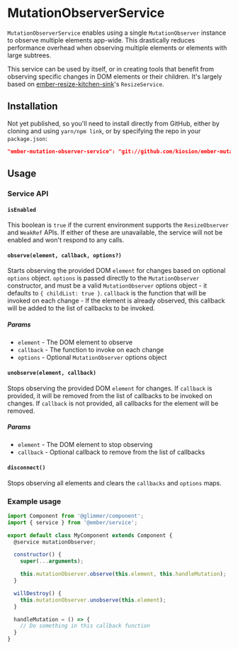 # MutationObserverService

`MutationObserverService` enables using a single `MutationObserver` instance to observe multiple elements app-wide. This drastically reduces performance overhead when observing multiple elements or elements with large subtrees.

This service can be used by itself, or in creating tools that benefit from observing specific changes in DOM elements or their children. It's largely based on [ember-resize-kitchen-sink](https://github.com/PrecisionNutrition/ember-resize-kitchen-sink/)'s `ResizeService`.

## Installation

Not yet published, so you'll need to install directly from GitHub, either by cloning and using `yarn/npm link`, or by specifying the repo in your `package.json`:

```json
"ember-mutation-observer-service": "git://github.com/kiosion/ember-mutation-observer-service.git"
```

## Usage

### Service API

#### `isEnabled`
This boolean is `true` if the current environment supports the `ResizeObserver` and `WeakRef` APIs. If either of these are unavailable, the service will not be enabled and won't respond to any calls.

#### `observe(element, callback, options?)`
Starts observing the provided DOM `element` for changes based on optional `options` object. `options` is passed directly to the `MutationObserver` constructor, and must be a valid `MutationObserver` options object - it defaults to `{ childList: true }`. `callback` is the function that will be invoked on each change - If the element is already observed, this callback will be added to the list of callbacks to be invoked.

##### Params
- `element` - The DOM element to observe
- `callback` - The function to invoke on each change
- `options` - Optional `MutationObserver` options object

#### `unobserve(element, callback)`
Stops observing the provided DOM `element` for changes. If `callback` is provided, it will be removed from the list of callbacks to be invoked on changes. If `callback` is not provided, all callbacks for the element will be removed.

##### Params
- `element` - The DOM element to stop observing
- `callback` - Optional callback to remove from the list of callbacks

#### `disconnect()`
Stops observing all elements and clears the `callbacks` and `options` maps.

### Example usage

```js
import Component from '@glimmer/component';
import { service } from '@ember/service';

export default class MyComponent extends Component {
  @service mutationObserver;

  constructor() {
    super(...arguments);

    this.mutationObserver.observe(this.element, this.handleMutation);
  }

  willDestroy() {
    this.mutationObserver.unobserve(this.element);
  }

  handleMutation = () => {
    // Do something in this callback function
  }
}
```
